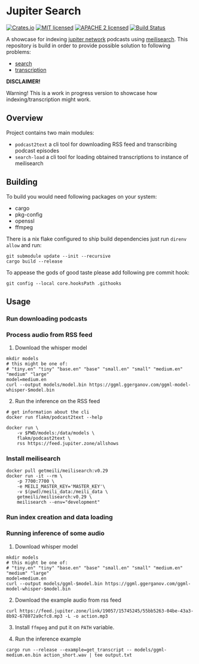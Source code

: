 # Jupiter Search

[![Crates.io][crates-badge]][crates-url]
[![MIT licensed][mit-badge]][mit-url]
[![APACHE 2 licensed][apache-badge]][apache-url]
[![Build Status][actions-badge]][actions-url]

[crates-badge]: https://img.shields.io/crates/v/podcast2text.svg
[crates-url]: https://crates.io/crates/podcast2text
[mit-badge]: https://img.shields.io/badge/license-MIT-blue.svg
[mit-url]: https://github.com/FlakM/jupiter-search/blob/master/LICENSE-MIT
[apache-badge]: https://img.shields.io/badge/License-Apache_2.0-blue.svg
[apache-url]: https://github.com/FlakM/jupiter-search/blob/master/LICENSE-APACHE
[actions-badge]: https://github.com/flakm/jupiter-search/actions/workflows/build.yml/badge.svg
[actions-url]: https://github.com/FlakM/jupiter-search/actions


A showcase for indexing [jupiter network](https://www.jupiterbroadcasting.com/) podcasts using [meilisearch](https://www.meilisearch.com/).
This repository is build in order to provide possible solution to following problems:

- [search](https://github.com/JupiterBroadcasting/jupiterbroadcasting.com/issues/26)
- [transcription](https://github.com/JupiterBroadcasting/jupiterbroadcasting.com/issues/301)

**DISCLAIMER!**

Warning! This is a work in progress version to showcase how indexing/transcription might work.

## Overview

Project contains two main modules:

* `podcast2text` a cli tool for downloading RSS feed and transcribing podcast episodes 
* `search-load` a cli tool for loading obtained transcriptions to
  instance of meilisearch


## Building

To build you would need following packages on your system:

- cargo
- pkg-config
- openssl
- ffmpeg

There is a nix flake configured to ship build dependencies
just run `direnv allow` and run:

```shell
git submodule update --init --recursive
cargo build --release
```

To appease the gods of good taste please add following pre commit hook:

```
git config --local core.hooksPath .githooks
```

## Usage

### Run downloading podcasts

### Process audio from RSS feed


1. Download the whisper model

```shell
mkdir models
# this might be one of:
# "tiny.en" "tiny" "base.en" "base" "small.en" "small" "medium.en" "medium" "large"
model=medium.en
curl --output models/model.bin https://ggml.ggerganov.com/ggml-model-whisper-$model.bin
```

2. Run the inference on the RSS feed

```shell
# get information about the cli
docker run flakm/podcast2text --help

docker run \
    -v $PWD/models:/data/models \
    flakm/podcast2text \
    rss https://feed.jupiter.zone/allshows
```




### Install meilisearch

```shell
docker pull getmeili/meilisearch:v0.29
docker run -it --rm \
    -p 7700:7700 \
    -e MEILI_MASTER_KEY='MASTER_KEY'\
    -v $(pwd)/meili_data:/meili_data \
    getmeili/meilisearch:v0.29 \
    meilisearch --env="development"
```

### Run index creation and data loading

### Running inference of some audio

1. Download whisper model

```
mkdir models
# this might be one of:
# "tiny.en" "tiny" "base.en" "base" "small.en" "small" "medium.en" "medium" "large"
model=medium.en
curl --output models/ggml-$model.bin https://ggml.ggerganov.com/ggml-model-whisper-$model.bin
```
2. Download the example audio from rss feed

```
curl https://feed.jupiter.zone/link/19057/15745245/55bb5263-04be-43a3-8b92-678072a9cfc8.mp3 -L -o action.mp3
```

3. Install `ffmpeg` and put it on `PATH` variable.

4. Run the inference example

```
cargo run --release --example=get_transcript -- models/ggml-medium.en.bin action_short.wav | tee output.txt
```
